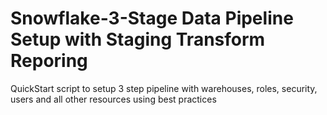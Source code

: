 # Snowflake-3-Stage Data Pipeline Setup with Staging Transform Reporing
 QuickStart script to setup 3 step pipeline with warehouses, roles, security, users and all other resources using best practices
